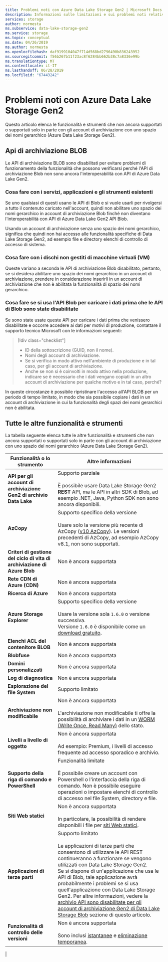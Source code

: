 ```yaml
---
title: Problemi noti con Azure Data Lake Storage Gen2 | Microsoft Docs
description: Informazioni sulle limitazioni e sui problemi noti relativi ad Azure Data Lake Storage Gen2
services: storage
author: normesta
ms.subservice: data-lake-storage-gen2
ms.service: storage
ms.topic: conceptual
ms.date: 04/26/2019
ms.author: normesta
ms.openlocfilehash: daf9199104047f714d568bd2796490b836243952
ms.sourcegitcommit: f56b267b11f23ac8f6284bb662b38c7a8336e99b
ms.translationtype: MT
ms.contentlocale: it-IT
ms.lasthandoff: 06/28/2019
ms.locfileid: "67443242"
---
```

# <a name="known-issues-with-azure-data-lake-storage-gen2"></a>Problemi noti con Azure Data Lake Storage Gen2

Questo articolo elenca le funzionalità e strumenti che non ancora supportati o supportati solo in parte con gli account di archiviazione con uno spazio dei nomi gerarchico (Azure Data Lake Storage Gen2).

<a id="blob-apis-disabled" />

## <a name="blob-storage-apis"></a>Api di archiviazione BLOB

Le API di archiviazione BLOB sono disabilitati per evitare problemi di funzionamento della funzionalità che possono verificarsi perché l'API di archiviazione Blob non sono ancora l'interoperabilità con API di Azure Data Lake Gen2.

### <a name="what-to-do-with-existing-tools-applications-and-services"></a>Cosa fare con i servizi, applicazioni e gli strumenti esistenti

Se uno qualsiasi di questi usano le API di Blob e si vuole usarli per rivolgersi a tutto il contenuto caricato nell'account, quindi non abilitare uno spazio dei nomi gerarchico in account di archiviazione Blob finché non diventano l'interoperabilità con API di Azure Data Lake Gen2 API Blob.

Usando un account di archiviazione senza uno spazio dei nomi gerarchico, significa che quindi non hai accesso alle funzionalità specifiche di Data Lake Storage Gen2, ad esempio file e directory elenchi di controllo di accesso di sistema.

### <a name="what-to-do-with-unmanaged-virtual-machine-vm-disks"></a>Cosa fare con i dischi non gestiti di macchine virtuali (VM)

Queste variano a seconda le API di archiviazione Blob disabilitato, pertanto, se si desidera abilitare uno spazio dei nomi gerarchico in un account di archiviazione, prendere in considerazione inserirli in un account di archiviazione che non è abilitata la funzionalità di spazio dei nomi gerarchico.

### <a name="what-to-do-if-you-used-blob-apis-to-load-data-before-blob-apis-were-disabled"></a>Cosa fare se si usa l'API Blob per caricare i dati prima che le API di Blob sono state disabilitate

Se sono state usate queste API per caricare i dati prima che venissero disabilitate e occorre accedere ai dati per motivi di produzione, contattare il supporto tecnico Microsoft con le informazioni seguenti:

> [!div class="checklist"]
> * ID della sottoscrizione (GUID, non il nome).
> * Nomi degli account di archiviazione.
> * Se si verifica in modo attivo nell'ambiente di produzione e in tal caso, per gli account di archiviazione.
> * Anche se non si è coinvolti in modo attivo nella produzione, indicare se è necessario che i dati vengano copiati in un altro account di archiviazione per qualche motivo e in tal caso, perché?

In queste circostanze è possibile ripristinare l'accesso all'API BLOB per un periodo di tempo limitato, in modo che sia possibile copiare i dati in un account di archiviazione in cui la funzionalità degli spazi dei nomi gerarchici non è abilitata.

## <a name="all-other-features-and-tools"></a>Tutte le altre funzionalità e strumenti

La tabella seguente elenca tutte le altre funzionalità e strumenti che non ancora supportati o supportati solo in parte con gli account di archiviazione con uno spazio dei nomi gerarchico (Azure Data Lake Storage Gen2).

| Funzionalità o lo strumento    | Altre informazioni    |
|--------|-----------|
| **API per gli account di archiviazione Gen2 di archivio Data Lake** | Supporto parziale <br><br>È possibile usare Data Lake Storage Gen2 **REST** API, ma le API in altri SDK di Blob, ad esempio .NET, Java, Python SDK non sono ancora disponibili.|
| **AzCopy** | Supporto specifico della versione <br><br>Usare solo la versione più recente di AzCopy ([v10 AzCopy](https://docs.microsoft.com/azure/storage/common/storage-use-azcopy-v10?toc=%2fazure%2fstorage%2ftables%2ftoc.json)). Le versioni precedenti di AzCopy, ad esempio AzCopy v8.1, non sono supportati.|
| **Criteri di gestione del ciclo di vita di archiviazione di Azure Blob** | Non è ancora supportata |
| **Rete CDN di Azure (CDN)** | Non è ancora supportata|
| **Ricerca di Azure** |Non è ancora supportata|
| **Azure Storage Explorer** | Supporto specifico della versione <br><br>Usare la versione sola `1.6.0` o versione successiva. <br>Versione `1.6.0` è disponibile come un [download gratuito](https://azure.microsoft.com/features/storage-explorer/).|
| **Elenchi ACL del contenitore BLOB** |Non è ancora supportata|
| **Blobfuse** |Non è ancora supportata|
| **Domini personalizzati** |Non è ancora supportata|
| **Log di diagnostica** |Non è ancora supportata|
| **Esplorazione del file System** | Supporto limitato |
| **Archiviazione non modificabile** |Non è ancora supportata <br><br>L'archiviazione non modificabile ti offre la possibilità di archiviare i dati in un [WORM (Write Once, Read Many)](https://docs.microsoft.com/azure/storage/blobs/storage-blob-immutable-storage) dello stato.|
| **Livelli a livello di oggetto** |Non è ancora supportata <br><br>Ad esempio:  Premium, i livelli di accesso frequente ad accesso sporadico e archivio.|
| **Supporto della riga di comando e PowerShell** | Funzionalità limitate <br><br>È possibile creare un account con Powershell o l'interfaccia della riga di comando. Non è possibile eseguire operazioni o impostare elenchi di controllo di accesso nel file System, directory e file.|
| **Siti Web statici** |Non è ancora supportata <br><br>In particolare, la possibilità di rendere disponibili i file per [siti Web statici](https://docs.microsoft.com/azure/storage/blobs/storage-blob-static-website).|
| **Applicazioni di terze parti** | Supporto limitato <br><br>Le applicazioni di terze parti che consentono di utilizzare le API REST continueranno a funzionare se vengono utilizzati con Data Lake Storage Gen2. <br>Se si dispone di un'applicazione che usa le API di Blob, tale applicazione avrà probabilmente i problemi se si usa quell'applicazione con Data Lake Storage Gen2. Per altre informazioni, vedere la [archivio API sono disabilitate per gli account di archiviazione Gen2 di Data Lake Storage Blob](#blob-apis-disabled) sezione di questo articolo.|
| **Funzionalità di controllo delle versioni** |Non è ancora supportata <br><br>Sono inclusi [istantanee](https://docs.microsoft.com/rest/api/storageservices/creating-a-snapshot-of-a-blob) e [eliminazione temporanea](https://docs.microsoft.com/azure/storage/blobs/storage-blob-soft-delete).|
|


